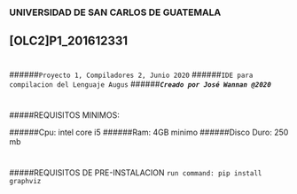 ### **UNIVERSIDAD DE SAN CARLOS DE GUATEMALA**
## [OLC2]P1_201612331
#
######`Proyecto 1, Compiladores 2, Junio 2020`
######`IDE para compilacion del Lenguaje Augus`
######**_`Creado por José Wannan @2020`_**


#
#####REQUISITOS MINIMOS:

######Cpu: intel core i5
######Ram: 4GB minimo
######Disco Duro: 250 mb

#
#####REQUISITOS DE PRE-INSTALACION
`run command: pip install graphviz`


